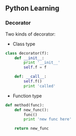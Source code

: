 
## Python Learning

### Decorator

Two kinds of decorator:

* Class type

```python
class decorator(f):
    def __init__:
        print '__init__'
        self.f = f

    def: __call__:
        self.f()
        print 'called'

```

* Function type

```python
def method(func):
    def new_func():
        func()
        print 'new func here'

    return new_func
```

